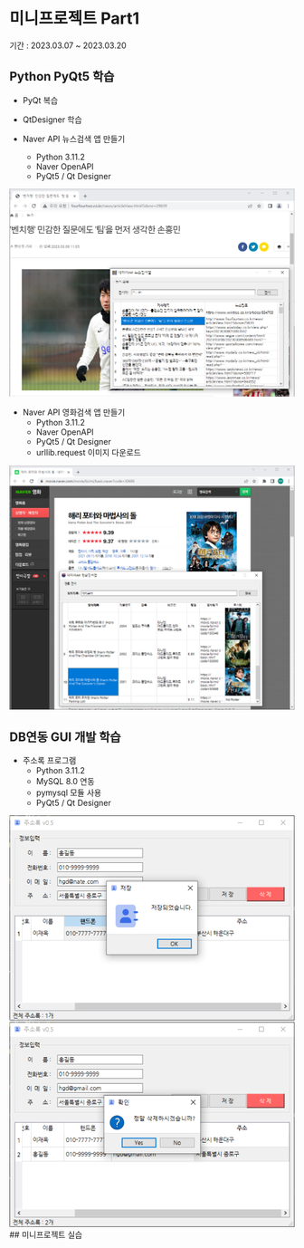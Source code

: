 # 미니프로젝트 Part1
기간 : 2023.03.07 ~ 2023.03.20

## Python PyQt5 학습
- PyQt 복습
- QtDesigner 학습

- Naver API 뉴스검색 앱 만들기
  - Python 3.11.2
  - Naver OpenAPI
  - PyQt5 / Qt Designer

<img src="https://raw.githubusercontent.com/kooweajeeI/miniprojects/main/Images/naver_news.PNG" width="780"/>

  - Naver API 영화검색 앱 만들기
    - Python 3.11.2
    - Naver OpenAPI
    - PyQt5 / Qt Designer    
    - urllib.request 이미지 다운로드

<img src="https://raw.githubusercontent.com/kooweajeeI/miniprojects/main/Images/naver_movie.PNG" width="780"/>


## DB연동 GUI 개발 학습
- 주소록 프로그램
  - Python 3.11.2
  - MySQL 8.0 연동
  - pymysql 모듈 사용
  - PyQt5 / Qt Designer

<img src="https://raw.githubusercontent.com/kooweajeeI/miniprojects/main/Images/addressbook_insert.PNG" width="780"/>
<img src="https://raw.githubusercontent.com/kooweajeeI/miniprojects/main/Images/addressbook_delete.PNG" width="780"/>
## 미니프로젝트 실습
